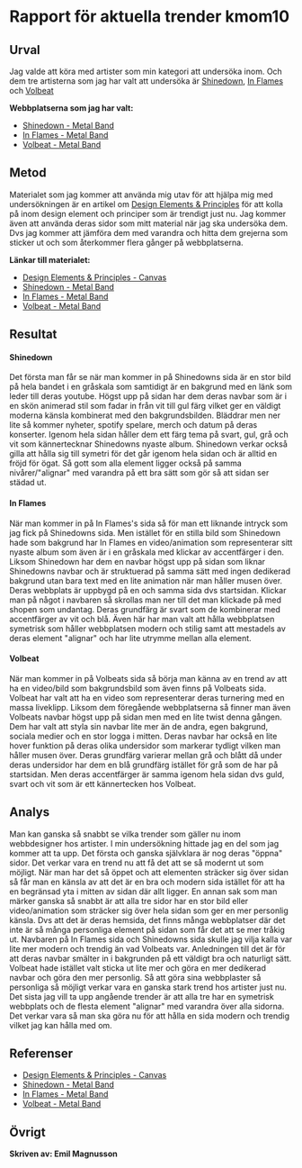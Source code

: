 ---
---
Rapport för aktuella trender kmom10
=========================


Urval
-----------------------
Jag valde att köra med artister som min kategori att undersöka inom. Och dem tre artisterna som jag har valt att undersöka är <a href="http://www.shinedown.com/">Shinedown</a>, <a href="http://www.inflames.com/">In Flames</a> och <a href="https://www.volbeat.dk/en/">Volbeat</a>

**Webbplatserna som jag har valt:**

* <a href="http://www.shinedown.com/">Shinedown - Metal Band</a>
* <a href="http://www.inflames.com/">In Flames - Metal Band</a>
* <a href="https://www.volbeat.dk/en/">Volbeat - Metal Band</a>

Metod
-----------------------

Materialet som jag kommer att använda mig utav för att hjälpa mig med undersökningen är en artikel om <a href="https://www.canva.com/learn/design-elements-principles/">Design Elements & Principles</a> för att kolla på inom design element och principer som är trendigt just nu. Jag kommer även att använda deras sidor som mitt material när jag ska undersöka dem. Dvs jag kommer att jämföra dem med varandra och hitta dem grejerna som sticker ut och som återkommer flera gånger på webbplatserna.


**Länkar till materialet:**

* <a href="https://www.canva.com/learn/design-elements-principles/">Design Elements & Principles - Canvas</a>
* <a href="http://www.shinedown.com/">Shinedown - Metal Band</a>
* <a href="http://www.inflames.com/">In Flames - Metal Band</a>
* <a href="https://www.volbeat.dk/en/">Volbeat - Metal Band</a>

Resultat
-----------------------

#### Shinedown

Det första man får se när man kommer in på Shinedowns sida är en stor bild på hela bandet i en gråskala som samtidigt är en bakgrund med en länk som leder till deras youtube. Högst upp på sidan har dem deras navbar som är i en skön animerad stil som fadar in från vit till gul färg vilket ger en väldigt moderna känsla kombinerat med den bakgrundsbilden. Bläddrar men ner lite så kommer nyheter, spotify spelare, merch och datum på deras konserter. Igenom hela sidan håller dem ett färg tema på svart, gul, grå och vit som kännertecknar Shinedowns nyaste album. Shinedown verkar också gilla att hålla sig till symetri för det går igenom hela sidan och är alltid en fröjd för ögat. Så gott som alla element ligger också på samma nivårer/"alignar" med varandra på ett bra sätt som gör så att sidan ser städad ut.

#### In Flames

När man kommer in på In Flames's sida så för man ett liknande intryck som jag fick på Shinedowns sida. Men istället för en stilla bild som Shinedown hade som bakgrund har In Flames en video/animation som representerar sitt nyaste album som även är i en gråskala med klickar av accentfärger i den. Liksom Shinedown har dem en navbar högst upp på sidan som liknar Shinedowns navbar och är struktuerad på samma sätt med ingen dedikerad bakgrund utan bara text med en lite animation när man håller musen över. Deras webbplats är uppbygd på en och samma sida dvs startsidan. Klickar man på något i navbaren så skrollas man ner till det man klickade på med shopen som undantag. Deras grundfärg är svart som de kombinerar med accentfärger av vit och blå. Även här har man valt att hålla webbplatsen symetrisk som håller webbplatsen modern och stilig samt att mestadels av deras element "alignar" och har lite utrymme mellan alla element.

#### Volbeat

När man kommer in på Volbeats sida så börja man känna av en trend av att ha en video/bild som bakgrundsbild som även finns på Volbeats sida. Volbeat har valt att ha en video som representerar deras turnering med en massa liveklipp. Liksom dem föregående webbplatserna så finner man även Volbeats navbar högst upp på sidan men med en lite twist denna gången. Dem har valt att styla sin navbar lite mer än de andra, egen bakgrund, sociala medier och en stor logga i mitten. Deras navbar har också en lite hover funktion på deras olika undersidor som markerar tydligt vilken man håller musen över. Deras grundfärg varierar mellan grå och blått då under deras undersidor har dem en blå grundfärg istället för grå som de har på startsidan. Men deras accentfärger är samma igenom hela sidan dvs guld, svart och vit som är ett kännertecken hos Volbeat.

Analys
-----------------------

Man kan ganska så snabbt se vilka trender som gäller nu inom webbdesigner hos artister. I min undersökning hittade jag en del som jag kommer att ta upp. Det första och ganska självklara är nog deras "öppna" sidor. Det verkar vara en trend nu att få det att se så modernt ut som möjligt. När man har det så öppet och att elementen sträcker sig över sidan så får man en känsla av att det är en bra och modern sida istället för att ha en begränsad yta i mitten av sidan där allt ligger. En annan sak som man märker ganska så snabbt är att alla tre sidor har en stor bild eller video/animation som sträcker sig över hela sidan som ger en mer personlig känsla. Dvs att det är deras hemsida, det finns många webbplatser där det inte är så många personliga element på sidan som får det att se mer tråkig ut. Navbaren på In Flames sida och Shinedowns sida skulle jag vilja kalla var lite mer modern och trendig än vad Volbeats var. Anledningen till det är för att deras navbar smälter in i bakgrunden på ett väldigt bra och naturligt sätt. Volbeat hade istället valt sticka ut lite mer och göra en mer dedikerad navbar och göra den mer personlig. Så att göra sina webbplaster så personliga så möjligt verkar vara en ganska stark trend hos artister just nu. Det sista jag vill ta upp angående trender är att alla tre har en symetrisk webbplats och de flesta element "alignar" med varandra över alla sidorna. Det verkar vara så man ska göra nu för att hålla en sida modern och trendig vilket jag kan hålla med om.

Referenser
-----------------------


* <a href="https://www.canva.com/learn/design-elements-principles/">Design Elements & Principles - Canvas</a>
* <a href="http://www.shinedown.com/">Shinedown - Metal Band</a>
* <a href="http://www.inflames.com/">In Flames - Metal Band</a>
* <a href="https://www.volbeat.dk/en/">Volbeat - Metal Band</a>

Övrigt
-----------------------

__Skriven av: Emil Magnusson__